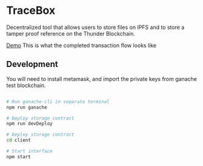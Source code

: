 # TraceBox

Decentralized tool that allows users to store files on IPFS and to store a tamper proof reference on the Thunder Blockchain.

[Demo](!https://user-images.githubusercontent.com/3782456/46991611-b3069f80-d0d4-11e8-9029-be32ff234b4c.png)
This is what the completed transaction flow looks like

## Development
You will need to install metamask, and import the private keys from ganache test blockchain.

```sh

# Run ganache-cli in separate terminal
npm run ganache

# Deploy storage contract
npm run devDeploy

# Deploy storage contract
cd client

# Start interface
npm start
```